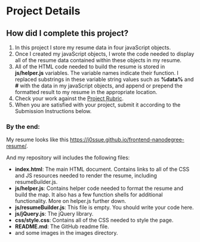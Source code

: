 # Project Details
## How did I complete this project?
1. In this project I store my resume data in four javaScript objects.
2. Once I created my javaScript objects, I wrote the code needed to display all of the resume data contained within these objects in my resume.
3. All of the HTML code needed to build the resume is stored in **js/helper.js** variables. The variable names indicate their function. I replaced substrings in these variable string values such as **%data%** and **#** with the data in my javaScript objects, and append or prepend the formatted result to my resume in the appropriate location.
8. Check your work against the [Project Rubric](https://review.udacity.com/?_ga=1.189245867.12280332.1465333852#!/projects/2962818615/rubric).
9. When you are satisfied with your project, submit it according to the Submission Instructions below.

### By the end:
My resume looks like this
https://j0ssue.github.io/frontend-nanodegree-resume/.

And my repository will includes the following files:

* **index.html**: The main HTML document. Contains links to all of the CSS and JS resources needed to render the resume, including resumeBuilder.js.
* **js/helper.js**: Contains helper code needed to format the resume and build the map. It also has a few function shells for additional functionality. More on helper.js further down.
* **js/resumeBuilder.js**: This file is empty. You should write your code here.
* **js/jQuery.js**: The jQuery library.
* **css/style.css**: Contains all of the CSS needed to style the page.
* **README.md**: 
The GitHub readme file.
* and some images in the images directory.
